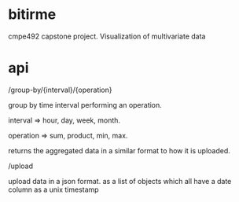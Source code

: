 # bitirme

cmpe492 capstone project. Visualization of multivariate data

# api 

/group-by/{interval}/{operation}

group by time interval performing an operation.

interval => hour, day, week, month. 

operation => sum, product, min, max.

returns the aggregated data in a similar format to how it is uploaded.

/upload

upload data in a json format. as a list of objects which all have a date column as a unix timestamp